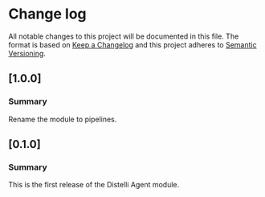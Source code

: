 # Change log

All notable changes to this project will be documented in this file. The format is based on [Keep a Changelog](http://keepachangelog.com/en/1.0.0/)
and this project adheres to [Semantic Versioning](http://semver.org).

## [1.0.0]
### Summary
Rename the module to pipelines.

## [0.1.0]
### Summary
This is the first release of the Distelli Agent module.
